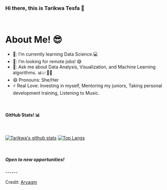 ### Hi there, this is Tarikwa Tesfa 👋

<Br>
<h1>About Me! 😎</h1>

- 🌱: I’m currently learning Data Science.💻
- 🤔: I’m looking for remote jobs! 😅
- 💬: Ask me about Data Analysis, Visualization, and Machine Learning algorithms. 📊📈🤖🧠
- 😄  Pronouns: She/Her
- ⚡  Real Love: Investing in myself, Mentoring my juniors, Taking personal development training, Listening to Music.
  
<Br>
<h4>GitHub Stats! 📊</h4>
<Br>
  
[![Tarikwa's github stats](https://github-readme-stats.vercel.app/api?username=tariktesfa&show_icons=true&theme=merko)](https://github.com/tariktesfa/github-readme-stats) [![Top Langs](https://github-readme-stats.vercel.app/api/top-langs/?username=tariktesfa&layout=compact&theme=merko)](https://github.com/tariktesfa/github-readme-stats)
  
<Br>
<h5>Open to new opportunities!</h5>
------
  
  
Credit: [Aryagm](https://github.com/Aryagm)

